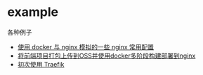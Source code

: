 # example
各种例子

- [使用 docker 与 nginx 模拟的一些 nginx 常用配置](./docker-nginx-config/README.md)
- [将前端项目打包上传到OSS并使用docker多阶段构建部署到nginx](./docker-deploy-upload-oss)
- [初次使用 Traefik](./traefik)